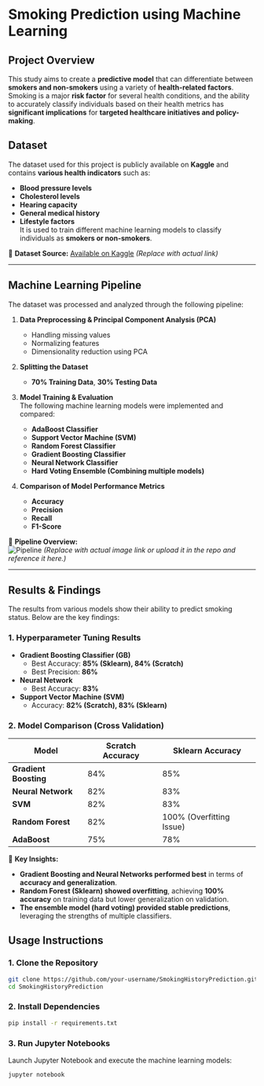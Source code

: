 # **Smoking Prediction using Machine Learning**

## **Project Overview**
This study aims to create a **predictive model** that can differentiate between **smokers and non-smokers** using a variety of **health-related factors**. Smoking is a major **risk factor** for several health conditions, and the ability to accurately classify individuals based on their health metrics has **significant implications** for **targeted healthcare initiatives and policy-making**.

## **Dataset**
The dataset used for this project is publicly available on **Kaggle** and contains **various health indicators** such as:
- **Blood pressure levels**
- **Cholesterol levels**
- **Hearing capacity**
- **General medical history**
- **Lifestyle factors**  
It is used to train different machine learning models to classify individuals as **smokers or non-smokers**.

🔗 **Dataset Source:** [Available on Kaggle](https://www.kaggle.com/) *(Replace with actual link)*

---

## **Machine Learning Pipeline**
The dataset was processed and analyzed through the following pipeline:

1. **Data Preprocessing & Principal Component Analysis (PCA)**  
   - Handling missing values
   - Normalizing features
   - Dimensionality reduction using PCA

2. **Splitting the Dataset**  
   - **70% Training Data**, **30% Testing Data**

3. **Model Training & Evaluation**  
   The following machine learning models were implemented and compared:
   - **AdaBoost Classifier**
   - **Support Vector Machine (SVM)**
   - **Random Forest Classifier**
   - **Gradient Boosting Classifier**
   - **Neural Network Classifier**
   - **Hard Voting Ensemble (Combining multiple models)**

4. **Comparison of Model Performance Metrics**  
   - **Accuracy**
   - **Precision**
   - **Recall**
   - **F1-Score**

📌 **Pipeline Overview:**  
![Pipeline](your_image_link_here) *(Replace with actual image link or upload it in the repo and reference it here.)*

---

## **Results & Findings**
The results from various models show their ability to predict smoking status. Below are the key findings:

### **1. Hyperparameter Tuning Results**
- **Gradient Boosting Classifier (GB)**
  - Best Accuracy: **85% (Sklearn), 84% (Scratch)**
  - Best Precision: **86%**
- **Neural Network**
  - Best Accuracy: **83%**
- **Support Vector Machine (SVM)**
  - Accuracy: **82% (Scratch), 83% (Sklearn)**

### **2. Model Comparison (Cross Validation)**
| Model                  | Scratch Accuracy | Sklearn Accuracy |
|------------------------|-----------------|-----------------|
| **Gradient Boosting**  | 84%             | 85%             |
| **Neural Network**     | 82%             | 83%             |
| **SVM**               | 82%             | 83%             |
| **Random Forest**      | 82%             | 100% (Overfitting Issue) |
| **AdaBoost**          | 75%             | 78%             |

📌 **Key Insights:**
- **Gradient Boosting and Neural Networks performed best** in terms of **accuracy and generalization**.
- **Random Forest (Sklearn) showed overfitting**, achieving **100% accuracy** on training data but lower generalization on validation.
- **The ensemble model (hard voting) provided stable predictions**, leveraging the strengths of multiple classifiers.

## **Usage Instructions**
### **1. Clone the Repository**
```sh
git clone https://github.com/your-username/SmokingHistoryPrediction.git
cd SmokingHistoryPrediction
```

### **2. Install Dependencies**
```sh
pip install -r requirements.txt
```

### **3. Run Jupyter Notebooks**
Launch Jupyter Notebook and execute the machine learning models:
```sh
jupyter notebook
```
